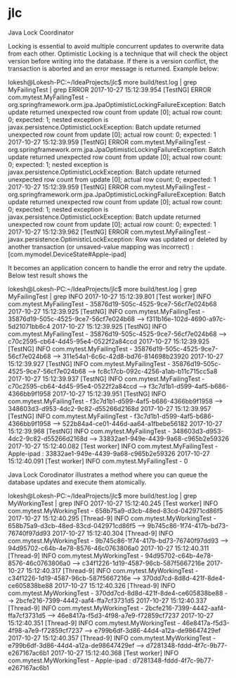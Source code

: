 # jlc
Java Lock Coordinator

Locking is essential to avoid multiple concurrent updates to overwrite data from each other. Optimistic Locking is a technique that will check the object version before writing into the database. If there is a version conflict, the transaction is aborted and an error message is returned. Example below:

lokesh@Lokesh-PC:~/IdeaProjects/jlc$ more build/test.log | grep MyFailingTest | grep ERROR
2017-10-27 15:12:39.954 [TestNG] ERROR com.mytest.MyFailingTest - org.springframework.orm.jpa.JpaOptimisticLockingFailureException: Batch update returned unexpected row count from update [0]; actual row count: 0; expected: 1; nested exception is javax.persistence.OptimisticLockException: Batch update returned unexpected row count from update [0]; actual row count: 0; expected: 1
2017-10-27 15:12:39.959 [TestNG] ERROR com.mytest.MyFailingTest - org.springframework.orm.jpa.JpaOptimisticLockingFailureException: Batch update returned unexpected row count from update [0]; actual row count: 0; expected: 1; nested exception is javax.persistence.OptimisticLockException: Batch update returned unexpected row count from update [0]; actual row count: 0; expected: 1
2017-10-27 15:12:39.959 [TestNG] ERROR com.mytest.MyFailingTest - org.springframework.orm.jpa.JpaOptimisticLockingFailureException: Batch update returned unexpected row count from update [0]; actual row count: 0; expected: 1; nested exception is javax.persistence.OptimisticLockException: Batch update returned unexpected row count from update [0]; actual row count: 0; expected: 1
2017-10-27 15:12:39.962 [TestNG] ERROR com.mytest.MyFailingTest - javax.persistence.OptimisticLockException: Row was updated or deleted by another transaction (or unsaved-value mapping was incorrect) : [com.mymodel.DeviceState#Apple-ipad]

It becomes an application concern to handle the error and retry the update. Below test result shows the

lokesh@Lokesh-PC:~/IdeaProjects/jlc$ more build/test.log | grep MyFailingTest | grep INFO
2017-10-27 15:12:39.801 [Test worker] INFO  com.mytest.MyFailingTest - 35876d19-505c-4525-9ce7-56cf7e024b68
2017-10-27 15:12:39.925 [TestNG] INFO  com.mytest.MyFailingTest - 35876d19-505c-4525-9ce7-56cf7e024b68 --> f311b16e-102d-4690-a97c-5d21071bb6c4
2017-10-27 15:12:39.925 [TestNG] INFO  com.mytest.MyFailingTest - 35876d19-505c-4525-9ce7-56cf7e024b68 --> c70c2595-cb64-4d45-95e4-0522f2a84ccd
2017-10-27 15:12:39.925 [TestNG] INFO  com.mytest.MyFailingTest - 35876d19-505c-4525-9ce7-56cf7e024b68 --> 311e54a1-6c6c-42d8-bd76-814698b23920
2017-10-27 15:12:39.927 [TestNG] INFO  com.mytest.MyFailingTest - 35876d19-505c-4525-9ce7-56cf7e024b68 --> fc8c17cb-092c-4256-a1ab-b11c715cc5a8
2017-10-27 15:12:39.937 [TestNG] INFO  com.mytest.MyFailingTest - c70c2595-cb64-4d45-95e4-0522f2a84ccd --> f3c7d1b1-d599-4af5-b686-4366bb9f1958
2017-10-27 15:12:39.951 [TestNG] INFO  com.mytest.MyFailingTest - f3c7d1b1-d599-4af5-b686-4366bb9f1958 --> 348603d3-d953-4dc2-9c82-d55266d2168d
2017-10-27 15:12:39.957 [TestNG] INFO  com.mytest.MyFailingTest - f3c7d1b1-d599-4af5-b686-4366bb9f1958 --> 522b84a4-ce01-446d-aa64-a1fbebe56182
2017-10-27 15:12:39.968 [TestNG] INFO  com.mytest.MyFailingTest - 348603d3-d953-4dc2-9c82-d55266d2168d --> 33832ae1-949e-4439-9a68-c965b2e59326
2017-10-27 15:12:40.082 [Test worker] INFO  com.mytest.MyFailingTest - Apple-ipad : 33832ae1-949e-4439-9a68-c965b2e59326
2017-10-27 15:12:40.091 [Test worker] INFO  com.mytest.MyFailingTest - 0

Java Lock Corodinator illustrates a method where you can queue the database updates and execute them atomically.

lokesh@Lokesh-PC:~/IdeaProjects/jlc$ more build/test.log | grep MyWorkingTest | grep INFO
2017-10-27 15:12:40.245 [Test worker] INFO  com.mytest.MyWorkingTest - 658b75a9-d3cb-48ed-83cd-042971cd86f5
2017-10-27 15:12:40.295 [Thread-9] INFO  com.mytest.MyWorkingTest - 658b75a9-d3cb-48ed-83cd-042971cd86f5 --> 9b745c86-1f74-417b-bd73-76740f97dd93
2017-10-27 15:12:40.304 [Thread-9] INFO  com.mytest.MyWorkingTest - 9b745c86-1f74-417b-bd73-76740f97dd93 --> 94d95702-c64b-4e78-8576-46c0763806a0
2017-10-27 15:12:40.311 [Thread-9] INFO  com.mytest.MyWorkingTest - 94d95702-c64b-4e78-8576-46c0763806a0 --> c34f1226-1d19-4587-96cb-587f5667216e
2017-10-27 15:12:40.317 [Thread-9] INFO  com.mytest.MyWorkingTest - c34f1226-1d19-4587-96cb-587f5667216e --> 370dd7cd-8d8d-421f-8de4-ce605838be88
2017-10-27 15:12:40.326 [Thread-9] INFO  com.mytest.MyWorkingTest - 370dd7cd-8d8d-421f-8de4-ce605838be88 --> 2bcfe216-7399-4442-aaf4-ffa7cf3731d5
2017-10-27 15:12:40.337 [Thread-9] INFO  com.mytest.MyWorkingTest - 2bcfe216-7399-4442-aaf4-ffa7cf3731d5 --> 46e8417a-f5d3-4f98-a7e9-f72859cf7237
2017-10-27 15:12:40.351 [Thread-9] INFO  com.mytest.MyWorkingTest - 46e8417a-f5d3-4f98-a7e9-f72859cf7237 --> e799b6df-3d86-44d4-a12a-de98647429ef
2017-10-27 15:12:40.357 [Thread-9] INFO  com.mytest.MyWorkingTest - e799b6df-3d86-44d4-a12a-de98647429ef --> d7281348-fddd-4f7c-9b77-e267167ac6b1
2017-10-27 15:12:40.368 [Test worker] INFO  com.mytest.MyWorkingTest - Apple-ipad : d7281348-fddd-4f7c-9b77-e267167ac6b1


